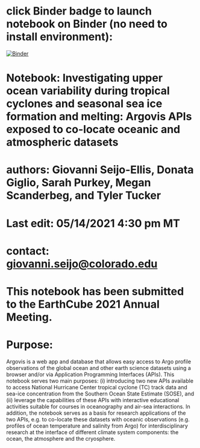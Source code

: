 # click Binder badge to launch notebook on Binder (no need to install environment):
[![Binder](https://mybinder.org/badge_logo.svg)](https://mybinder.org/v2/gh/gseijo/EC_test/HEAD)
# Notebook: Investigating upper ocean variability during tropical cyclones and seasonal sea ice formation and melting: Argovis APIs exposed to co-locate oceanic and atmospheric datasets
# authors: Giovanni Seijo-Ellis, Donata Giglio, Sarah Purkey, Megan Scanderbeg, and Tyler Tucker
# Last edit: 05/14/2021 4:30 pm MT
# contact: giovanni.seijo@colorado.edu
#  This notebook has been submitted to the EarthCube 2021 Annual Meeting.
# Purpose:
Argovis is a web app and database that allows easy access to Argo profile observations of the global ocean and other earth science datasets using a browser and/or via Application Programming Interfaces (APIs). This notebook serves two main purposes: (i) introducing two new APIs available to access National Hurricane Center tropical cyclone (TC) track data and sea-ice concentration from the Southern Ocean State Estimate (SOSE), and (ii) leverage the capabilities of these APIs with interactive educational activities suitable for courses in oceanography and air-sea interactions. In addition, the notebook serves as a basis for research applications of the two APIs, e.g. to co-locate these datasets with oceanic observations (e.g. profiles of ocean temperature and salinity from Argo) for interdisciplinary research at the interface of different climate system components: the ocean, the atmosphere and the cryosphere.
